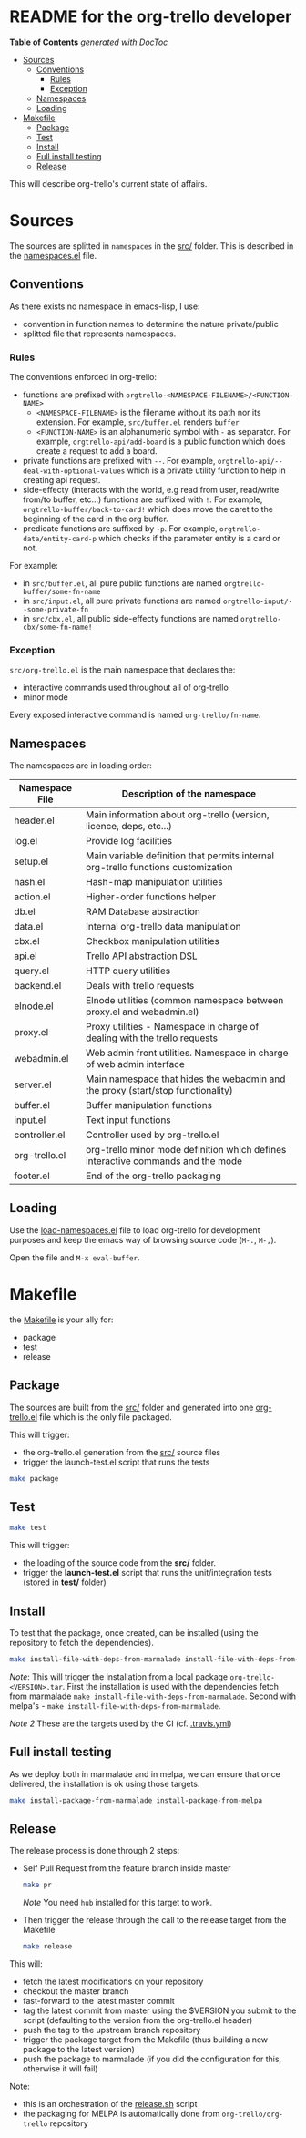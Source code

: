 README for the org-trello developer
===================================

<!-- START doctoc generated TOC please keep comment here to allow auto update -->
<!-- DON'T EDIT THIS SECTION, INSTEAD RE-RUN doctoc TO UPDATE -->
**Table of Contents**  *generated with [DocToc](http://doctoc.herokuapp.com/)*

- [Sources](#sources)
	- [Conventions](#conventions)
		- [Rules](#rules)
		- [Exception](#exception)
	- [Namespaces](#namespaces)
	- [Loading](#loading)
- [Makefile](#makefile)
	- [Package](#package)
	- [Test](#test)
	- [Install](#install)
	- [Full install testing](#full-install-testing)
	- [Release](#release)

<!-- END doctoc generated TOC please keep comment here to allow auto update -->

This will describe org-trello's current state of affairs.

# Sources

The sources are splitted in `namespaces` in the [src/](./src/) folder.
This is described in the [namespaces.el](./namespaces.el) file.

## Conventions

As there exists no namespace in emacs-lisp, I use:
- convention in function names to determine the nature private/public
- splitted file that represents namespaces.

### Rules

The conventions enforced in org-trello:

- functions are prefixed with `orgtrello-<NAMESPACE-FILENAME>/<FUNCTION-NAME>`
  - `<NAMESPACE-FILENAME>` is the filename without its path nor its extension. For example, `src/buffer.el` renders `buffer`
  - `<FUNCTION-NAME>` is an alphanumeric symbol with `-` as separator. For example, `orgtrello-api/add-board` is a public function which does create a request to add a board.
- private functions are prefixed with `--`. For example, `orgtrello-api/--deal-with-optional-values` which is a private utility function to help in creating api request.
- side-effecty (interacts with the world, e.g read from user, read/write from/to buffer, etc...) functions are suffixed with `!`. For example, `orgtrello-buffer/back-to-card!` which does move the caret to the beginning of the card in the org buffer.
- predicate functions are suffixed by `-p`. For example, `orgtrello-data/entity-card-p` which checks if the parameter entity is a card or not.

For example:
- in `src/buffer.el`, all pure public functions are named `orgtrello-buffer/some-fn-name`
- in `src/input.el`, all pure private functions are named `orgtrello-input/--some-private-fn`
- in `src/cbx.el`, all public side-effecty functions are named `orgtrello-cbx/some-fn-name!`

### Exception

`src/org-trello.el` is the main namespace that declares the:
- interactive commands used throughout all of org-trello
- minor mode

Every exposed interactive command is named `org-trello/fn-name`.

## Namespaces

The namespaces are in loading order:

Namespace File    | Description of the namespace
------------------|------------------------------------------------------------------------
header.el         | Main information about org-trello (version, licence, deps, etc...)
log.el            | Provide log facilities
setup.el          | Main variable definition that permits internal org-trello functions customization
hash.el           | Hash-map manipulation utilities
action.el         | Higher-order functions helper
db.el             | RAM Database abstraction
data.el           | Internal org-trello data manipulation
cbx.el            | Checkbox manipulation utilities
api.el            | Trello API abstraction DSL
query.el          | HTTP query utilities
backend.el        | Deals with trello requests
elnode.el         | Elnode utilities (common namespace between proxy.el and webadmin.el)
proxy.el          | Proxy utilities - Namespace in charge of dealing with the trello requests
webadmin.el       | Web admin front utilities. Namespace in charge of web admin interface
server.el         | Main namespace that hides the webadmin and the proxy (start/stop functionality)
buffer.el         | Buffer manipulation functions
input.el          | Text input functions
controller.el     | Controller used by org-trello.el
org-trello.el     | org-trello minor mode definition which defines interactive commands and the mode
footer.el         | End of the org-trello packaging

## Loading

Use the [load-namespaces.el](./load-namespaces.el) file to load org-trello for development purposes and keep the emacs way of browsing source code (`M-.`, `M-,`).

Open the file and `M-x eval-buffer`.

# Makefile

the [Makefile](./Makefile) is your ally for:
- package
- test
- release

## Package

The sources are built from the [src/](./src/) folder and generated into one [org-trello.el](./org-trello.el) file which is the only file packaged.

This will trigger:
- the org-trello.el generation from the [src/](./src/) source files
- trigger the launch-test.el script that runs the tests

```sh
make package
```

## Test

```sh
make test
```

This will trigger:
- the loading of the source code from the **src/** folder.
- trigger the **launch-test.el** script that runs the unit/integration tests (stored in **test/** folder)

## Install

To test that the package, once created, can be installed (using the repository to fetch the dependencies).

```sh
make install-file-with-deps-from-marmalade install-file-with-deps-from-melpa
```

*Note*:
This will trigger the installation from a local package `org-trello-<VERSION>.tar`.
First the installation is used with the dependencies fetch from marmalade `make install-file-with-deps-from-marmalade`.
Second with melpa's - `make install-file-with-deps-from-marmalade`.

*Note 2*
These are the targets used by the CI (cf. [.travis.yml](./.travis.yml))

## Full install testing

As we deploy both in marmalade and in melpa, we can ensure that once delivered, the installation is ok using those targets.

```sh
make install-package-from-marmalade install-package-from-melpa
```

## Release

The release process is done through 2 steps:
- Self Pull Request from the feature branch inside master

    ```sh
    make pr
    ```

    *Note* You need `hub` installed for this target to work.

- Then trigger the release through the call to the release target from the Makefile

    ```sh
    make release
    ```

This will:
- fetch the latest modifications on your repository
- checkout the master branch
- fast-forward to the latest master commit
- tag the latest commit from master using the $VERSION you submit to the script (defaulting to the version from the org-trello.el header)
- push the tag to the upstream branch repository
- trigger the package target from the Makefile (thus building a new package to the latest version)
- push the package to marmalade (if you did the configuration for this, otherwise it will fail)

Note:
- this is an orchestration of the [release.sh](./release.sh) script
- the packaging for MELPA is automatically done from `org-trello/org-trello` repository
